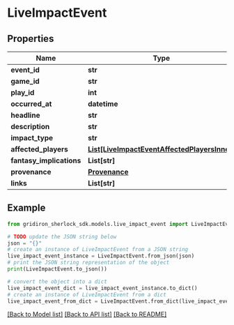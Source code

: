 # LiveImpactEvent


## Properties

Name | Type | Description | Notes
------------ | ------------- | ------------- | -------------
**event_id** | **str** |  | 
**game_id** | **str** |  | 
**play_id** | **int** |  | 
**occurred_at** | **datetime** |  | 
**headline** | **str** |  | 
**description** | **str** |  | [optional] 
**impact_type** | **str** |  | 
**affected_players** | [**List[LiveImpactEventAffectedPlayersInner]**](LiveImpactEventAffectedPlayersInner.md) |  | [optional] 
**fantasy_implications** | **List[str]** |  | 
**provenance** | [**Provenance**](Provenance.md) |  | [optional] 
**links** | **List[str]** |  | [optional] 

## Example

```python
from gridiron_sherlock_sdk.models.live_impact_event import LiveImpactEvent

# TODO update the JSON string below
json = "{}"
# create an instance of LiveImpactEvent from a JSON string
live_impact_event_instance = LiveImpactEvent.from_json(json)
# print the JSON string representation of the object
print(LiveImpactEvent.to_json())

# convert the object into a dict
live_impact_event_dict = live_impact_event_instance.to_dict()
# create an instance of LiveImpactEvent from a dict
live_impact_event_from_dict = LiveImpactEvent.from_dict(live_impact_event_dict)
```
[[Back to Model list]](../README.md#documentation-for-models) [[Back to API list]](../README.md#documentation-for-api-endpoints) [[Back to README]](../README.md)


